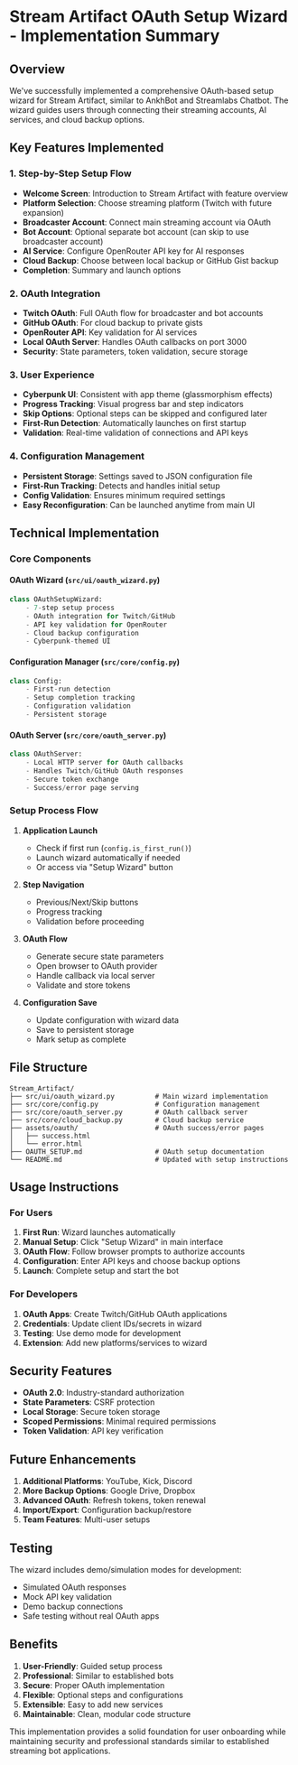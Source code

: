 # Stream Artifact OAuth Setup Wizard - Implementation Summary

## Overview
We've successfully implemented a comprehensive OAuth-based setup wizard for Stream Artifact, similar to AnkhBot and Streamlabs Chatbot. The wizard guides users through connecting their streaming accounts, AI services, and cloud backup options.

## Key Features Implemented

### 1. **Step-by-Step Setup Flow**
- **Welcome Screen**: Introduction to Stream Artifact with feature overview
- **Platform Selection**: Choose streaming platform (Twitch with future expansion)
- **Broadcaster Account**: Connect main streaming account via OAuth
- **Bot Account**: Optional separate bot account (can skip to use broadcaster account)
- **AI Service**: Configure OpenRouter API key for AI responses
- **Cloud Backup**: Choose between local backup or GitHub Gist backup
- **Completion**: Summary and launch options

### 2. **OAuth Integration**
- **Twitch OAuth**: Full OAuth flow for broadcaster and bot accounts
- **GitHub OAuth**: For cloud backup to private gists
- **OpenRouter API**: Key validation for AI services
- **Local OAuth Server**: Handles OAuth callbacks on port 3000
- **Security**: State parameters, token validation, secure storage

### 3. **User Experience**
- **Cyberpunk UI**: Consistent with app theme (glassmorphism effects)
- **Progress Tracking**: Visual progress bar and step indicators
- **Skip Options**: Optional steps can be skipped and configured later
- **First-Run Detection**: Automatically launches on first startup
- **Validation**: Real-time validation of connections and API keys

### 4. **Configuration Management**
- **Persistent Storage**: Settings saved to JSON configuration file
- **First-Run Tracking**: Detects and handles initial setup
- **Config Validation**: Ensures minimum required settings
- **Easy Reconfiguration**: Can be launched anytime from main UI

## Technical Implementation

### Core Components

#### OAuth Wizard (`src/ui/oauth_wizard.py`)
```python
class OAuthSetupWizard:
    - 7-step setup process
    - OAuth integration for Twitch/GitHub
    - API key validation for OpenRouter
    - Cloud backup configuration
    - Cyberpunk-themed UI
```

#### Configuration Manager (`src/core/config.py`)
```python
class Config:
    - First-run detection
    - Setup completion tracking
    - Configuration validation
    - Persistent storage
```

#### OAuth Server (`src/core/oauth_server.py`)
```python
class OAuthServer:
    - Local HTTP server for OAuth callbacks
    - Handles Twitch/GitHub OAuth responses
    - Secure token exchange
    - Success/error page serving
```

### Setup Process Flow

1. **Application Launch**
   - Check if first run (`config.is_first_run()`)
   - Launch wizard automatically if needed
   - Or access via "Setup Wizard" button

2. **Step Navigation**
   - Previous/Next/Skip buttons
   - Progress tracking
   - Validation before proceeding

3. **OAuth Flow**
   - Generate secure state parameters
   - Open browser to OAuth provider
   - Handle callback via local server
   - Validate and store tokens

4. **Configuration Save**
   - Update configuration with wizard data
   - Save to persistent storage
   - Mark setup as complete

## File Structure
```
Stream_Artifact/
├── src/ui/oauth_wizard.py          # Main wizard implementation
├── src/core/config.py              # Configuration management
├── src/core/oauth_server.py        # OAuth callback server
├── src/core/cloud_backup.py        # Cloud backup service
├── assets/oauth/                   # OAuth success/error pages
│   ├── success.html
│   └── error.html
├── OAUTH_SETUP.md                  # OAuth setup documentation
└── README.md                       # Updated with setup instructions
```

## Usage Instructions

### For Users
1. **First Run**: Wizard launches automatically
2. **Manual Setup**: Click "Setup Wizard" in main interface
3. **OAuth Flow**: Follow browser prompts to authorize accounts
4. **Configuration**: Enter API keys and choose backup options
5. **Launch**: Complete setup and start the bot

### For Developers
1. **OAuth Apps**: Create Twitch/GitHub OAuth applications
2. **Credentials**: Update client IDs/secrets in wizard
3. **Testing**: Use demo mode for development
4. **Extension**: Add new platforms/services to wizard

## Security Features

- **OAuth 2.0**: Industry-standard authorization
- **State Parameters**: CSRF protection
- **Local Storage**: Secure token storage
- **Scoped Permissions**: Minimal required permissions
- **Token Validation**: API key verification

## Future Enhancements

1. **Additional Platforms**: YouTube, Kick, Discord
2. **More Backup Options**: Google Drive, Dropbox
3. **Advanced OAuth**: Refresh tokens, token renewal
4. **Import/Export**: Configuration backup/restore
5. **Team Features**: Multi-user setups

## Testing

The wizard includes demo/simulation modes for development:
- Simulated OAuth responses
- Mock API key validation
- Demo backup connections
- Safe testing without real OAuth apps

## Benefits

1. **User-Friendly**: Guided setup process
2. **Professional**: Similar to established bots
3. **Secure**: Proper OAuth implementation
4. **Flexible**: Optional steps and configurations
5. **Extensible**: Easy to add new services
6. **Maintainable**: Clean, modular code structure

This implementation provides a solid foundation for user onboarding while maintaining security and professional standards similar to established streaming bot applications.
